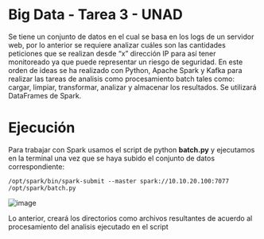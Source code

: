 # Big Data - Tarea 3 - UNAD

Se tiene un conjunto de datos en el cual se basa en los logs de un servidor web, por lo anterior se requiere analizar cuáles son las cantidades peticiones que se realizan desde “x” dirección IP para así tener monitoreado ya que puede representar un riesgo de seguridad. En este orden de ideas se ha realizado con Python, Apache Spark y Kafka para realizar las tareas de analisis como procesamiento batch tales como: cargar, limpiar, transformar, analizar y almacenar los resultados. Se utilizará DataFrames de Spark.


# Ejecución

Para trabajar con Spark usamos el script de python **batch.py** y ejecutamos en la terminal una vez que se haya subido el conjunto de datos correspondiente:

`/opt/spark/bin/spark-submit --master spark://10.10.20.100:7077 /opt/spark/batch.py`

![image](https://github.com/user-attachments/assets/1a2e7bd5-5c58-4362-ad59-5ca300dd3d6b)

Lo anterior, creará los directorios como archivos resultantes de acuerdo al procesamiento del analisis ejecutado en el script

